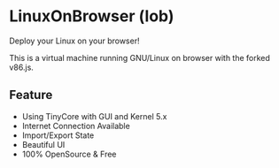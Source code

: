 # LinuxOnBrowser (lob)

Deploy your Linux on your browser!

This is a virtual machine running GNU/Linux on browser with the forked v86.js.

## Feature

- Using TinyCore with GUI and Kernel 5.x
- Internet Connection Available
- Import/Export State
- Beautiful UI
- 100% OpenSource & Free
